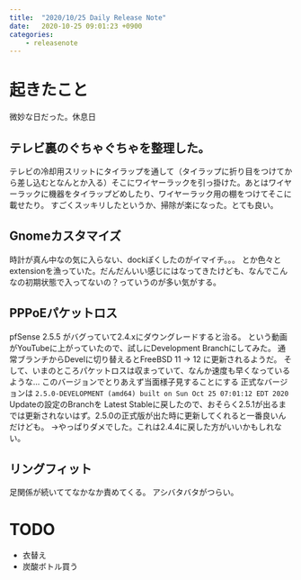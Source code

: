 ```yaml
---
title:  "2020/10/25 Daily Release Note"
date:   2020-10-25 09:01:23 +0900
categories:
    - releasenote
---
```


# 起きたこと

微妙な日だった。休息日

## テレビ裏のぐちゃぐちゃを整理した。

テレビの冷却用スリットにタイラップを通して（タイラップに折り目をつけてから差し込むとなんとか入る）そこにワイヤーラックを引っ掛けた。あとはワイヤーラックに機器をタイラップどめしたり、ワイヤーラック用の棚をつけてそこに載せたり。
すごくスッキリしたというか、掃除が楽になった。とても良い。

## Gnomeカスタマイズ

時計が真ん中なの気に入らない、dockぽくしたのがイマイチ。。。
とか色々とextensionを漁っていた。だんだんいい感じにはなってきたけども、なんでこんなの初期状態で入ってないの？っていうのが多い気がする。

## PPPoEパケットロス

pfSense 2.5.5 がバグっていて2.4.xにダウングレードすると治る。
という動画がYouTubeに上がっていたので、試しにDevelopment Branchにしてみた。
通常ブランチからDevelに切り替えるとFreeBSD 11 -> 12 に更新されるようだ。
そして、いまのところパケットロスは収まっていて、なんか速度も早くなっているような…
このバージョンでとりあえず当面様子見することにする
正式なバージョンは `2.5.0-DEVELOPMENT (amd64) built on Sun Oct 25 07:01:12 EDT 2020`
Updateの設定のBranchを Latest Stableに戻したので、おそらく2.5.1が出るまでは更新されないはず。2.5.0の正式版が出た時に更新してくれると一番良いんだけども。
→やっぱりダメでした。これは2.4.4に戻した方がいいかもしれない。

## リングフィット

足関係が続いててなかなか責めてくる。
アシバタバタがつらい。

# TODO 

* 衣替え
* 炭酸ボトル買う